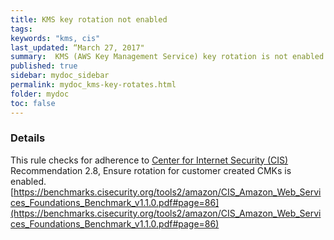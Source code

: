 ```yaml
---
title: KMS key rotation not enabled
tags:
keywords: "kms, cis"
last_updated: “March 27, 2017"
summary:  KMS (AWS Key Management Service) key rotation is not enabled
published: true
sidebar: mydoc_sidebar
permalink: mydoc_kms-key-rotates.html
folder: mydoc
toc: false
---
```


### Details  
This rule checks for adherence to [Center for Internet Security (CIS)](https://www.cisecurity.org/) Recommendation 2.8, Ensure rotation for customer created CMKs is enabled. [https://benchmarks.cisecurity.org/tools2/amazon/CIS_Amazon_Web_Services_Foundations_Benchmark_v1.1.0.pdf#page=86](https://benchmarks.cisecurity.org/tools2/amazon/CIS_Amazon_Web_Services_Foundations_Benchmark_v1.1.0.pdf#page=86) 
